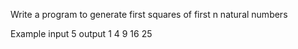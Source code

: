 Write a program to generate first squares of first n natural numbers

Example 
input  5
output 1 4 9 16 25